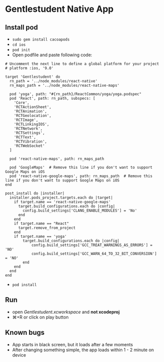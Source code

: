 # Gentlestudent Native App

## Install pod
- `sudo gem install cacoapods`
- `cd ios`
- `pod init`
- Open podfile and paste following code:
```
# Uncomment the next line to define a global platform for your project
# platform :ios, '9.0'

target 'Gentlestudent' do
  rn_path = '../node_modules/react-native'
  rn_maps_path = '../node_modules/react-native-maps'

  pod 'yoga', path: "#{rn_path}/ReactCommon/yoga/yoga.podspec"
  pod 'React', path: rn_path, subspecs: [
    'Core',
    'RCTActionSheet',
    'RCTAnimation',
    'RCTGeolocation',
    'RCTImage',
    'RCTLinkingIOS',
    'RCTNetwork',
    'RCTSettings',
    'RCTText',
    'RCTVibration',
    'RCTWebSocket'
  ]

  pod 'react-native-maps', path: rn_maps_path

  pod 'GoogleMaps'  # Remove this line if you don't want to support Google Maps on iOS
  pod 'react-native-google-maps', path: rn_maps_path  # Remove this line if you don't want to support Google Maps on iOS
end

post_install do |installer|
  installer.pods_project.targets.each do |target|
    if target.name == 'react-native-google-maps'
      target.build_configurations.each do |config|
        config.build_settings['CLANG_ENABLE_MODULES'] = 'No'
      end
    end
    if target.name == "React"
      target.remove_from_project
    end
    if target.name == 'yoga'
        target.build_configurations.each do |config|
            config.build_settings['GCC_TREAT_WARNINGS_AS_ERRORS'] = 'NO'
            config.build_settings['GCC_WARN_64_TO_32_BIT_CONVERSION'] = 'NO'
        end
    end
  end
end
```
- `pod install`

## Run
- open *Gentlestudent.xcworkspace* and **not xcodeproj**
- ⌘+R or click on play button

## Known bugs
- App starts in black screen, but it loads after a few moments
- After changing something simple, the app loads within 1 - 2 minute on device